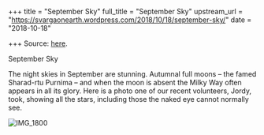 +++
title = "September Sky"
full_title = "September Sky"
upstream_url = "https://svargaonearth.wordpress.com/2018/10/18/september-sky/"
date = "2018-10-18"

+++
Source: [here](https://svargaonearth.wordpress.com/2018/10/18/september-sky/).

September Sky

The night skies in September are stunning. Autumnal full moons – the famed Sharad-rtu Purnima – and when the moon is absent the Milky Way often appears in all its glory. Here is a photo one of our recent volunteers, Jordy, took, showing all the stars, including those the naked eye cannot normally see.

![IMG_1800](https://svargaonearth.files.wordpress.com/2018/10/img_1800.jpg?w=656)
